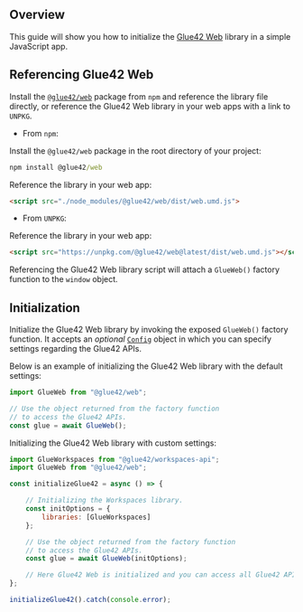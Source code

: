 ## Overview

This guide will show you how to initialize the [Glue42 Web](../../../../reference/core/latest/glue42%20web/index.html) library in a simple JavaScript app.

## Referencing Glue42 Web

Install the [`@glue42/web`](https://www.npmjs.com/package/@glue42/web) package from `npm` and reference the library file directly, or reference the Glue42 Web library in your web apps with a link to `UNPKG`.

- From `npm`:

Install the `@glue42/web` package in the root directory of your project:

```cmd
npm install @glue42/web
```

Reference the library in your web app:

```html
<script src="./node_modules/@glue42/web/dist/web.umd.js">
```

- From `UNPKG`:

Reference the library in your web app:

```html
<script src="https://unpkg.com/@glue42/web@latest/dist/web.umd.js"></script>
```

Referencing the Glue42 Web library script will attach a `GlueWeb()` factory function to the `window` object.

## Initialization

Initialize the Glue42 Web library by invoking the exposed `GlueWeb()` factory function. It accepts an *optional* [`Config`](../../../../reference/core/latest/glue42%20web/index.html#Config) object in which you can specify settings regarding the Glue42 APIs.

Below is an example of initializing the Glue42 Web library with the default settings:

```javascript
import GlueWeb from "@glue42/web";

// Use the object returned from the factory function
// to access the Glue42 APIs.
const glue = await GlueWeb();
```

Initializing the Glue42 Web library with custom settings:

```javascript
import GlueWorkspaces from "@glue42/workspaces-api";
import GlueWeb from "@glue42/web";

const initializeGlue42 = async () => {

    // Initializing the Workspaces library.
    const initOptions = {
        libraries: [GlueWorkspaces]
    };

    // Use the object returned from the factory function
    // to access the Glue42 APIs.
    const glue = await GlueWeb(initOptions);

    // Here Glue42 Web is initialized and you can access all Glue42 APIs.
};

initializeGlue42().catch(console.error);
```